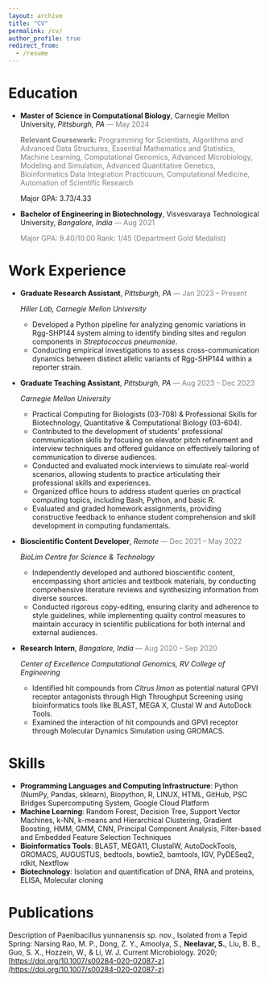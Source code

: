 ```yaml
---
layout: archive
title: "CV"
permalink: /cv/
author_profile: true
redirect_from:
  - /resume
---
```


<!-- {% include base_path %} -->

# Education

- **Master of Science in Computational Biology**, Carnegie Mellon University, _Pittsburgh, PA_ <span style="color:grey">— May 2024</span>

  <span style="color:grey">**Relevant Coursework:** Programming for Scientists, Algorithms and Advanced Data Structures, Essential Mathematics and Statistics, Machine Learning, Computational Genomics, Advanced Microbiology, Modeling and Simulation, Advanced Quantitative Genetics, Bioinformatics Data Integration Practicuum, Computational Medicine, Automation of Scientific Research</span>

  Major GPA: 3.73/4.33

- **Bachelor of Engineering in Biotechnology**, Visvesvaraya Technological University, _Bangalore, India_ <span style="color:grey">— Aug 2021</span>

  <span style="color:grey">Major GPA: 9.40/10.00 Rank: 1/45 (Department Gold Medalist)
  </span>

# Work Experience

- **Graduate Research Assistant**, _Pittsburgh, PA_ <span style="color:grey">— Jan 2023 – Present</span>

  _Hiller Lab, Carnegie Mellon University_

  - Developed a Python pipeline for analyzing genomic variations in Rgg-SHP144 system aiming to identify binding sites and regulon components in _Streptococcus pneumoniae_.
  - Conducting empirical investigations to assess cross-communication dynamics between distinct allelic variants of Rgg-SHP144 within a reporter strain.

- **Graduate Teaching Assistant**, _Pittsburgh, PA_ <span style="color:grey">— Aug 2023 – Dec 2023</span>

  _Carnegie Mellon University_

  - Practical Computing for Biologists (03-708) & Professional Skills for Biotechnology, Quantitative & Computational Biology (03-604).
  - Contributed to the development of students' professional communication skills by focusing on elevator pitch refinement and interview techniques and offered guidance on effectively tailoring of communication to diverse audiences.
  - Conducted and evaluated mock interviews to simulate real-world scenarios, allowing students to practice articulating their professional skills and experiences.
  - Organized office hours to address student queries on practical computing topics, including Bash, Python, and basic R.
  - Evaluated and graded homework assignments, providing constructive feedback to enhance student comprehension and skill development in computing fundamentals.

- **Bioscientific Content Developer**, _Remote_ <span style="color:grey">— Dec 2021 – May 2022</span>

  _BioLim Centre for Science & Technology_

  - Independently developed and authored bioscientific content, encompassing short articles and textbook materials, by conducting comprehensive literature reviews and synthesizing information from diverse sources.
  - Conducted rigorous copy-editing, ensuring clarity and adherence to style guidelines, while implementing quality control measures to maintain accuracy in scientific publications for both internal and external audiences.

- **Research Intern**, _Bangalore, India_ <span style="color:grey">— Aug 2020 – Sep 2020</span>

  _Center of Excellence Computational Genomics, RV College of Engineering_

  - Identified hit compounds from _Citrus limon_ as potential natural GPVI receptor antagonists through High Throughput Screening using bioinformatics tools like BLAST, MEGA X, Clustal W and AutoDock Tools.
  - Examined the interaction of hit compounds and GPVI receptor through Molecular Dynamics Simulation using GROMACS.

# Skills

- **Programming Languages and Computing Infrastructure**: Python (NumPy, Pandas, sklearn), Biopython, R, LINUX, HTML, GitHub, PSC Bridges Supercomputing System, Google Cloud Platform
- **Machine Learning**: Random Forest, Decision Tree, Support Vector Machines, k-NN, k-means and Hierarchical Clustering, Gradient Boosting, HMM, GMM, CNN, Principal Component Analysis, Filter-based and Embedded Feature Selection Techniques
- **Bioinformatics Tools**: BLAST, MEGA11, ClustalW, AutoDockTools, GROMACS, AUGUSTUS, bedtools, bowtie2, bamtools, IGV, PyDESeq2, rdkit, Nextflow
- **Biotechnology**: Isolation and quantification of DNA, RNA and proteins, ELISA, Molecular cloning

# Publications

Description of Paenibacillus yunnanensis sp. nov., Isolated from a Tepid Spring: Narsing Rao, M. P., Dong, Z. Y., Amoolya, S., **Neelavar, S.**, Liu, B. B., Guo, S. X., Hozzein, W., & Li, W. J. Current Microbiology. 2020; [https://doi.org/10.1007/s00284-020-02087-z](https://doi.org/10.1007/s00284-020-02087-z)
